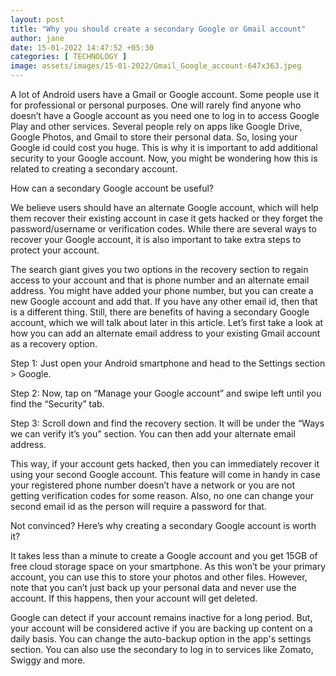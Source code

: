 ```yaml
---
layout: post
title: "Why you should create a secondary Google or Gmail account"
author: jane 
date: 15-01-2022 14:47:52 +05:30 
categories: [ TECHNOLOGY ] 
image: assets/images/15-01-2022/Gmail_Google_account-647x363.jpeg
---
```

A lot of Android users have a Gmail or Google account. Some people use it for professional or personal purposes. One will rarely find anyone who doesn’t have a Google account as you need one to log in to access Google Play and other services. Several people rely on apps like Google Drive, Google Photos, and Gmail to store their personal data. So, losing your Google id could cost you huge. This is why it is important to add additional security to your Google account. Now, you might be wondering how this is related to creating a secondary account.

How can a secondary Google account be useful?

We believe users should have an alternate Google account, which will help them recover their existing account in case it gets hacked or they forget the password/username or verification codes. While there are several ways to recover your Google account, it is also important to take extra steps to protect your account.

The search giant gives you two options in the recovery section to regain access to your account and that is phone number and an alternate email address. You might have added your phone number, but you can create a new Google account and add that. If you have any other email id, then that is a different thing. Still, there are benefits of having a secondary Google account, which we will talk about later in this article. Let’s first take a look at how you can add an alternate email address to your existing Gmail account as a recovery option.

Step 1: Just open your Android smartphone and head to the Settings section > Google.

Step 2: Now, tap on “Manage your Google account” and swipe left until you find the “Security” tab.

Step 3: Scroll down and find the recovery section. It will be under the “Ways we can verify it’s you” section. You can then add your alternate email address.

This way, if your account gets hacked, then you can immediately recover it using your second Google account. This feature will come in handy in case your registered phone number doesn’t have a network or you are not getting verification codes for some reason. Also, no one can change your second email id as the person will require a password for that.

Not convinced? Here’s why creating a secondary Google account is worth it?

It takes less than a minute to create a Google account and you get 15GB of free cloud storage space on your smartphone. As this won’t be your primary account, you can use this to store your photos and other files. However, note that you can’t just back up your personal data and never use the account. If this happens, then your account will get deleted.

Google can detect if your account remains inactive for a long period. But, your account will be considered active if you are backing up content on a daily basis. You can change the auto-backup option in the app's settings section. You can also use the secondary to log in to services like Zomato, Swiggy and more.
